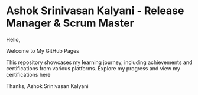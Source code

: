 # Ashok Srinivasan Kalyani - Release Manager & Scrum Master

Hello,

Welcome to My GitHub Pages

This repository showcases my learning journey, including achievements and certifications from various platforms. Explore my progress and view my certifications here

Thanks,
Ashok Srinivasan Kalyani
